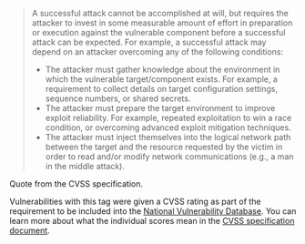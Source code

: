 >  A successful attack cannot be accomplished at will, but requires the
>   attacker to invest in some measurable amount of effort in preparation or
>   execution against the
>    vulnerable component before a successful attack can be expected. For
>    example, a successful attack may depend on an attacker overcoming any of the
>    following conditions:
>   * The attacker must gather knowledge about the environment in which the
>     vulnerable target/component exists. For example, a requirement to collect
>     details on target configuration settings, sequence numbers, or shared
>     secrets.
>   * The attacker must prepare the target environment to improve exploit
>     reliability. For example, repeated exploitation to win a race condition, or
>     overcoming advanced exploit mitigation techniques.
>   * The attacker must inject themselves into the logical network path between
>     the target and the resource requested by the victim in order to read and/or
>     modify network communications (e.g., a man in the middle attack).

Quote from the CVSS specification.

Vulnerabilities with this tag were given a CVSS rating as part of the requirement to be included into the [National Vulnerability Database](https://nvd.nist.gov/). You can learn more about what the individual scores mean in the [CVSS specification document](https://www.first.org/cvss/specification-document).